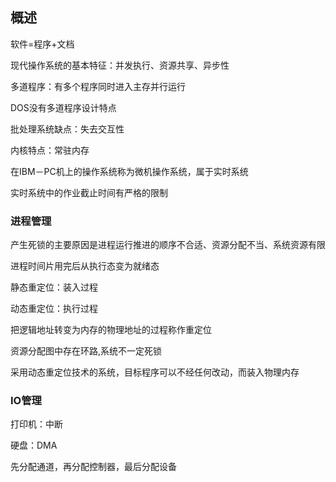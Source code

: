 ## 概述

软件=程序+文档

现代操作系统的基本特征：并发执行、资源共享、异步性

多道程序：有多个程序同时进入主存并行运行

DOS没有多道程序设计特点

批处理系统缺点：失去交互性

内核特点：常驻内存

在IBM－PC机上的操作系统称为微机操作系统，属于实时系统

实时系统中的作业截止时间有严格的限制

### 进程管理

产生死锁的主要原因是进程运行推进的顺序不合适、资源分配不当、系统资源有限

进程时间片用完后从执行态变为就绪态

静态重定位：装入过程

动态重定位：执行过程

把逻辑地址转变为内存的物理地址的过程称作重定位

资源分配图中存在环路,系统不一定死锁

采用动态重定位技术的系统，目标程序可以不经任何改动，而装入物理内存

### IO管理

打印机：中断

硬盘：DMA

先分配通道，再分配控制器，最后分配设备





